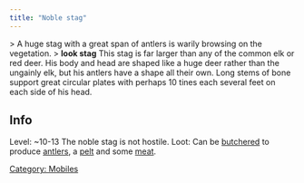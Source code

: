 ```yaml
---
title: "Noble stag"
---
```


\> A huge stag with a great span of antlers is warily browsing on the
vegetation.
\> **look stag**
This stag is far larger than any of the common elk or red deer. His body
and
head are shaped like a huge deer rather than the ungainly elk, but his
antlers have a shape all their own. Long stems of bone support great
circular plates with perhaps 10 tines each several feet on each side of
his
head.

## Info

Level: ~10-13
The noble stag is not hostile.
Loot: Can be [butchered](butcher "wikilink") to produce
[antlers](a_pair_of_antlers "wikilink"), a
[pelt](a_fine_pelt "wikilink") and some [meat](meat "wikilink").

[Category: Mobiles](Category:_Mobiles "wikilink")